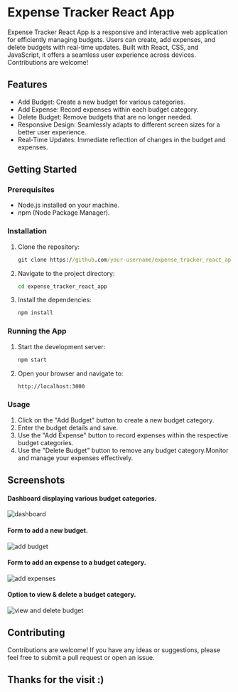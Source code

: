 # Expense Tracker React App
Expense Tracker React App is a responsive and interactive web application for efficiently managing budgets. Users can create, add expenses, and delete budgets with real-time updates. Built with React, CSS, and JavaScript, it offers a seamless user experience across devices. Contributions are welcome!

## Features
+ Add Budget: Create a new budget for various categories.  
+ Add Expense: Record expenses within each budget category.  
+ Delete Budget: Remove budgets that are no longer needed.  
+ Responsive Design: Seamlessly adapts to different screen sizes for a better user experience.  
+ Real-Time Updates: Immediate reflection of changes in the budget and expenses.  

## Getting Started
 ### Prerequisites
  + Node.js installed on your machine.
  + npm (Node Package Manager).
 ### Installation
  1. Clone the repository:
     ```cmd
     git clone https://github.com/your-username/expense_tracker_react_app.git
     ```
  2. Navigate to the project directory:
     ```cmd
     cd expense_tracker_react_app
     ```
  3. Install the dependencies:
     ```cmd
     npm install
     ```
### Running the App
 1. Start the development server:
    ```sh
    npm start   
    ```
 3. Open your browser and navigate to:
    ```sh
    http://localhost:3000
    ```
### Usage 
1. Click on the "Add Budget" button to create a new budget category.
2. Enter the budget details and save.
3. Use the "Add Expense" button to record expenses within the respective budget categories.
4. Use the "Delete Budget" button to remove any budget category.Monitor and manage your expenses effectively.
## Screenshots
 #### Dashboard displaying various budget categories.
![dashboard](https://github.com/abhinayvollala08/expense_tracker_react_app/assets/95137168/d2c8bf5d-18ea-4b81-9162-569585131316)

 #### Form to add a new budget.
![add budget](https://github.com/abhinayvollala08/expense_tracker_react_app/assets/95137168/d00196b6-3aed-4a7b-b770-743c92b2fcd2)

 #### Form to add an expense to a budget category.
![add expenses](https://github.com/abhinayvollala08/expense_tracker_react_app/assets/95137168/f9603708-3fac-41fd-bc1a-585177ec80dc)

 #### Option to view & delete a budget category.
![view and delete budget](https://github.com/abhinayvollala08/expense_tracker_react_app/assets/95137168/d1bfcedf-e9d6-43e1-8a8d-6ffe1d0f969b)

## Contributing
Contributions are welcome! If you have any ideas or suggestions, please feel free to submit a pull request or open an issue.

## Thanks for the visit :)
